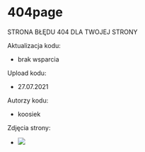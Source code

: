 # 404page

STRONA BŁĘDU 404 DLA TWOJEJ STRONY

Aktualizacja kodu:

+ brak wsparcia

Upload kodu:

+ 27.07.2021

Autorzy kodu:

+ koosiek

Zdjęcia strony:

+ <img src="https://cdn.discordapp.com/attachments/863167283706200157/869675944498036836/unknown.png">
